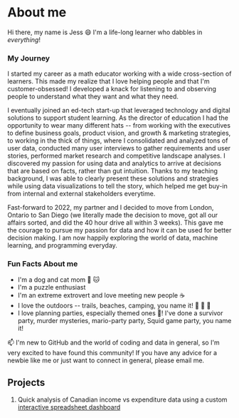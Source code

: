 # About me
Hi there, my name is Jess :smile: I'm a life-long learner who dabbles in *everything*! 

### My Journey
I started my career as a math educator working with a wide cross-section of learners. This made my realize that I love helping people and that I'm customer-obsessed! I developed a knack for listening to and observing people to understand what they want and what they need. 

I eventually joined an ed-tech start-up that leveraged technology and digital solutions to support student learning. As the director of education I had the opportunity to wear many different hats -- from working with the executives to define business goals, product vision, and growth & marketing strategies, to working in the thick of things, where I consolidated and analyzed tons of user data, conducted many user interviews to gather requirements and user stories, performed market research and competitive landscape analyses. I discovered my passion for using data and analytics to arrive at decisions that are based on facts, rather than gut intuition. Thanks to my teaching background, I was able to clearly present these solutions and strategies while using data visualizations to tell the story, which helped me get buy-in from internal and external stakeholders everytime.

Fast-forward to 2022, my partner and I decided to move from London, Ontario to San Diego (we literally made the decision to move, got all our affairs sorted, and did the 40 hour drive all within 3 weeks). This gave me the courage to pursue my passion for data and how it can be used for better decision making. I am now happily exploring the world of data, machine learning, and programming everyday.

### Fun Facts About me
- I'm a dog and cat mom :dog: :cat:
- I'm a puzzle enthusiast
- I'm an extreme extrovert and love meeting new people :coffee:
- I love the outdoors -- trails, beaches, camping, you name it! :deciduous_tree: :palm_tree: :sunrise_over_mountains:
- I love planning parties, especially themed ones :tada:! I've done a survivor party, murder mysteries, mario-party party, Squid game party, you name it!

📫 I'm new to GitHub and the world of coding and data in general, so I'm very excited to have found this community! If you have any advice for a newbie like me or just want to connect in general, please email me.

## Projects
1. Quick analysis of Canadian income vs expenditure data using a custom [interactive spreadsheet dashboard](https://docs.google.com/spreadsheets/d/1tZQnCnyLqXS8jTKlTgT4KvOKIBqOkC8GTOcBIS4ESs0/edit?usp=sharing)

